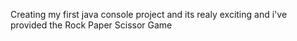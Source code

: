 Creating my first java console project and its realy exciting and i've provided the Rock Paper Scissor Game
